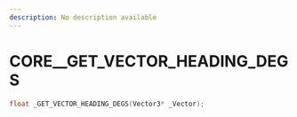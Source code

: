 ```yaml
---
description: No description available 
---
```


# CORE\__GET_VECTOR_HEADING_DEGS

```cpp
float _GET_VECTOR_HEADING_DEGS(Vector3* _Vector);
```